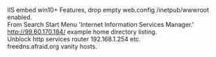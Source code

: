 IIS embed win10+ Features, drop empty web.config /inetpub/wwwroot enabled.                  
From Search Start Menu 'Internet Information Services Manager.'                         
http://99.60.170.184/ example home directory listing.                                  
Unblock http services router 192.168.1.254 etc.                                         
freedns.afraid.org vanity hosts.
